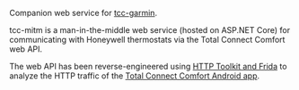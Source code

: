 Companion web service for [tcc-garmin](https://github.com/slater1/tcc-garmin).

tcc-mitm is a man-in-the-middle web service (hosted on ASP.NET Core) for communicating with Honeywell thermostats via the Total Connect Comfort web API.

The web API has been reverse-engineered using [HTTP Toolkit and Frida](https://httptoolkit.tech/blog/frida-certificate-pinning/) to analyze the HTTP traffic of the [Total Connect Comfort Android app](https://play.google.com/store/apps/details?id=com.honeywell.mobile.android.totalComfort).


